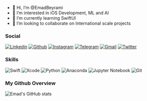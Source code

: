 - 👋 Hi, I’m @EmadBeyrami
- 👀 I’m interested in iOS Development, ML and AI
- 🌱 I’m currently learning SwiftUI
- 💞️ I’m looking to collaborate on International scale projects
### Social
[![Linkedin](https://img.shields.io/badge/LinkedIn-0077B5?style=for-the-badge&logo=linkedin&logoColor=white)](https://www.linkedin.com/in/emadbeyrami/)
[![Github](https://img.shields.io/badge/GitHub-100000?style=for-the-badge&logo=github&logoColor=white)](https://github.com/emadbeyrami)
[![Instagram](https://img.shields.io/badge/emad.cs-%23E4405F.svg?style=for-the-badge&logo=Instagram&logoColor=white)](https://instagram.com/emad.cs)
[![Telegram](https://img.shields.io/badge/Telegram-2CA5E0?style=for-the-badge&logo=telegram&logoColor=white)](https://t.me/i0SDeveloper)
[![Gmail](https://img.shields.io/badge/Gmail-D14836?style=for-the-badge&logo=gmail&logoColor=white)](mailto:emad.beyrami@gmail.com)
[![Twitter](https://img.shields.io/badge/Twitter-1DA1F2?style=for-the-badge&logo=twitter&logoColor=white)](https://twitter.com/emadbeyrami)

### Skills
![Swift](https://img.shields.io/badge/swift-F54A2A?style=for-the-badge&logo=swift&logoColor=white)
![Xcode](https://img.shields.io/badge/Xcode-007ACC?style=for-the-badge&logo=Xcode&logoColor=white)
![Python](https://img.shields.io/badge/python-3670A0?style=for-the-badge&logo=python&logoColor=ffdd54)
![Anaconda](https://img.shields.io/badge/Anaconda-%2344A833.svg?style=for-the-badge&logo=anaconda&logoColor=white)
![Jupyter Notebook](https://img.shields.io/badge/jupyter-%23FA0F00.svg?style=for-the-badge&logo=jupyter&logoColor=white)
![Git](https://img.shields.io/badge/git-%23F05033.svg?style=for-the-badge&logo=git&logoColor=white)

### My Github Overview
![Emad's GitHub stats](https://github-readme-stats.vercel.app/api?username=kiarashvosough1999&show_icons=true&theme=radical)
 
<!-- 
<img width="282" src="https://denvercoder1-github-readme-stats.vercel.app/api/pin/?username=sadafamininia99&repo=Hangman-Game&theme=react&bg_color=273849&title_color=F85D7F&icon_color=F8D866&hide_border=true&show_icons=false" alt="github-readme-streak-stats">

 -->
<!-- <img width="282" src="https://denvercoder1-github-readme-stats.vercel.app/api/pin/?username=sadafamininia99&repo=Crazy-button&theme=react&bg_color=273849&title_color=F85D7F&icon_color=F8D866&hide_border=true&show_icons=false" alt="github-readme-streak-stats">

<img width="282" src="https://denvercoder1-github-readme-stats.vercel.app/api/pin/?username=sadafamininia99&repo=zoom-clone-webrtc&theme=react&bg_color=273849&title_color=F85D7F&icon_color=F8D866&hide_border=true&show_icons=false" alt="github-readme-streak-stats">

<img align="center" src="https://github-readme-stats.vercel.app/api/top-langs/?username=timcreative&layout=compact&theme=cobalt&hide_border=true" />
 -->
<!---
EmadBeyrami/EmadBeyrami is a ✨ special ✨ repository because its `README.md` (this file) appears on your GitHub profile.
You can click the Preview link to take a look at your changes.
--->
